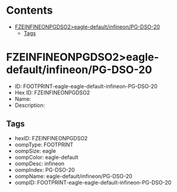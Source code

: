 



Contents
========

* [FZEINFINEONPGDSO2>eagle-default/infineon/PG-DSO-20](#fzeinfineonpgdso2eagle-defaultinfineonpg-dso-20)
	* [Tags](#tags)

# FZEINFINEONPGDSO2>eagle-default/infineon/PG-DSO-20

- ID: FOOTPRINT-eagle-eagle-default-infineon-PG-DSO-20
- Hex ID: FZEINFINEONPGDSO2
- Name: 
- Description: 

## Tags

- hexID: FZEINFINEONPGDSO2
- oompType: FOOTPRINT
- oompSize: eagle
- oompColor: eagle-default
- oompDesc: infineon
- oompIndex: PG-DSO-20
- oompName: eagle-default/infineon/PG-DSO-20
- oompID: FOOTPRINT-eagle-eagle-default-infineon-PG-DSO-20
